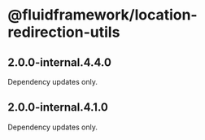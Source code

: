 # @fluidframework/location-redirection-utils

## 2.0.0-internal.4.4.0

Dependency updates only.

## 2.0.0-internal.4.1.0

Dependency updates only.
